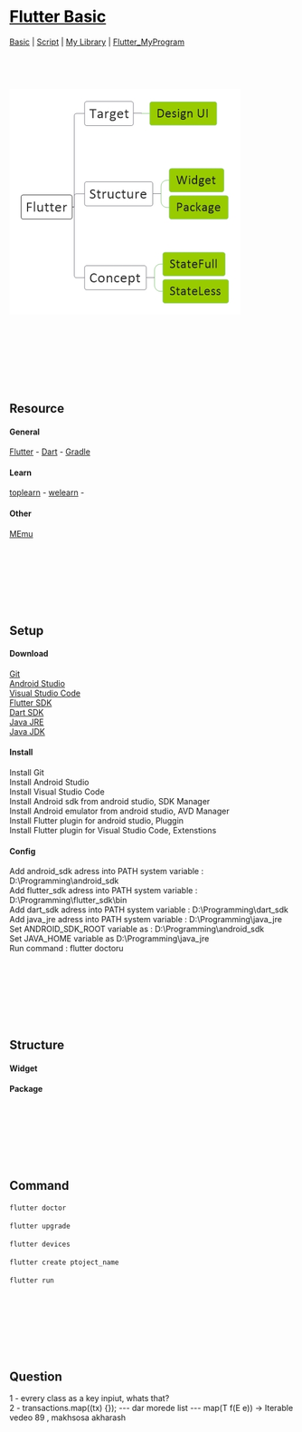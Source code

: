 <style>
.md0{margin-top: 150px;}
.md1{margin-top: 75px;}
.md2{margin-top: 50px;}
.md3{margin-top: 25px;}
.tbl1 td#header{background-color: D1ECCF}
.tbl1 tr#header{background-color: D1ECCF}
</style>

# [<span style="color:black;">Flutter Basic</span>](Flutter.md)
[Basic](Flutter-Basic.md) | [Script](Flutter-Script.md) | [My Library](Flutter-MyLibrary.md) | [Flutter_MyProgram](Flutter_MyProgram.md)
<div class="md1"></div>




![](Flutter.jpeg)




<div class="md0"></div>




## Resource
#### General
<a href="https://flutter.dev/" target="_blank">Flutter</a> - <a href="https://dart.dev/" target="_blank">Dart</a> - <a href="hhttps://gradle.org/" target="_blank">Gradle</a>

#### Learn
<a href="https://toplearn.com/courses?pageId=1&Search=Flutter&orderby=createdate&filterby=all" target="_blank">toplearn</a> - <a href="https://welearn.site/course/flutter-video-tutorial/" target="_blank">welearn</a> - 


#### Other
<a href="https://www.memuplay.com/" target="_blank">MEmu</a>




<div class="md0"></div>




## Setup
#### Download
<a href="https://git-scm.com/downloads" target="_blank">Git</a>
<br>
<a href="https://developer.android.com/studio#downloads" target="_blank">Android Studio</a>
<br>
<a href="https://code.visualstudio.com/download" target="_blank">Visual Studio Code</a>
<br>
<a href="https://flutter.dev/docs/get-started/install" target="_blank">Flutter SDK</a>
<br>
<a href="https://dart.dev/tools/sdk/archive" target="_blank">Dart SDK</a>
<br>
<a href="https://java.com/en/download/" target="_blank">Java JRE</a>
<br>
<a href="https://www.oracle.com/java/technologies/javase-jdk11-downloads.html" target="_blank">Java JDK</a>

#### Install
Install Git
<br>
Install Android Studio
<br>
Install Visual Studio Code
<br>
Install Android sdk from android studio, SDK Manager
<br>
Install Android emulator from android studio, AVD Manager
<br>
Install Flutter plugin for android studio, Pluggin
<br>
Install Flutter plugin for Visual Studio Code, Extenstions


#### Config
Add android_sdk adress into PATH system variable : D:\Programming\android_sdk
<br>
Add flutter_sdk adress into PATH system variable : D:\Programming\flutter_sdk\bin
<br>
Add dart_sdk adress into PATH system variable : D:\Programming\dart_sdk
<br>
Add java_jre adress into PATH system variable : D:\Programming\java_jre
<br>
Set ANDROID_SDK_ROOT variable as : D:\Programming\android_sdk
<br>
Set JAVA_HOME variable as D:\Programming\java_jre
<br>
Run command : flutter doctoru




<div class="md0"></div>




## Structure

#### Widget

#### Package




<div class="md0"></div>




## Command
	flutter doctor
	
	flutter upgrade
	
	flutter devices
	
	flutter create ptoject_name
	
	flutter run




<div class="md0"></div>



## Question
1 - evrery class as a key inpiut, whats that?
<br>
2 - transactions.map((tx) {}); --- dar morede list --- map<T>(T f(E e)) → Iterable<T>
<br>
vedeo 89 , makhsosa akharash




